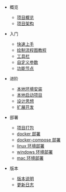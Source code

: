 - 概览

  - [项目概览](introduce/overview.md)
  - [项目架构](introduce/architecture.md)

- 入门

  - [快速上手](getting-started/quick-start.md)
  - [绘制流程图教程](getting-started/flow-editor.md)
  - [工具栏](getting-started/flow-toolbar.md)
  - [自定义参数](getting-started/custom-params.md)
  - [功能节点](getting-started/flow-node.md)

- 进阶

  - [本地环境安装](advanced/local-install.md)
  - [本地启动项目](advanced/local-start.md)
  - [设计思想](advanced/design-philosophy.md)
  - [扩展开发](advanced/extend-dev.md)

- 部署

  - [项目打包](deploy/packaging.md)
  - [docker 部署](deploy/docker.md)
  - [docker-compose 部署](deploy/docker-compose.md)
  - [linux 环境部署](deploy/linux.md)
  - [windows 环境部署](deploy/windows.md)
  - [mac 环境部署](deploy/mac.md)

- 版本

  - [版本说明](version/version.md)
  - [更新日志](version/changelog.md)
